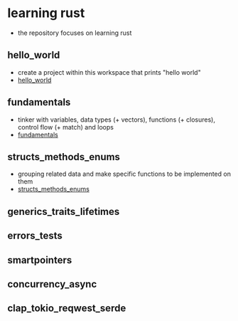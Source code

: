 # learning rust
- the repository focuses on learning rust

## hello_world
- create a project within this workspace that prints "hello world"
- [hello_world](hello_world/notes.md)

## fundamentals
- tinker with variables, data types (+ vectors), functions (+ closures), control flow (+ match) and loops
- [fundamentals](fundamentals/notes.md)

## structs_methods_enums
- grouping related data and make specific functions to be implemented on them
- [structs_methods_enums](/structs_methods_enums/notes.md)

## generics_traits_lifetimes

## errors_tests

## smartpointers

## concurrency_async

## clap_tokio_reqwest_serde

